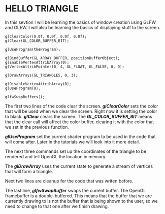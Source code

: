 # **HELLO TRIANGLE**

In this sevtion I will be learning the basics of window creation using GLFW and GLEW. I will also be learning the basics of displaying stuff to the screen.

```
glClearColor(0.0f, 0.0f, 0.0f, 0.0f);
glClear(GL_COLOR_BUFFER_BIT);

glUseProgram(theProgram);

glBindBuffer(GL_ARRAY_BUFFER, positionBufferObject);
glEnableVertexAttribArray(0);
glVertexAttribPointer(0, 4, GL_FLOAT, GL_FALSE, 0, 0);

glDrawArrays(GL_TRIANGLES, 0, 3);

glDisableVertexAttribArray(0);
glUseProgram(0);

glfwSwapBuffers();
```

The first two lines of the code clear the screen. ***glClearColor*** sets the color that will be used when we clear the screen. Right now it is setting the color to black. ***glClear*** clears the screen. The ***GL_COLOR_BUFFER_BIT*** means that the clear call will affect the color buffer, clearing it with the color that we set in the previous function.

***glUseProgram*** set the current shader program to be used in the code that will come after. Later in the tutorials we will look into it more detail.

The next three commands set up the coordinates of the triangle to be rendered and tell OpenGL the location in memory.

The ***glDrawArray*** uses the current state to generate a stream of vertices that will form a triangle.

Next two lines are cleanup for the code that was writen before.

The last line, ***glfwSwapBuffer*** swaps the current buffer. The OpenGL framebuffer is a double-buffered. This means that the buffer that we are currently drawing to is not the buffer that is being shown to the user, so we need to change to that one after we finish drawing.